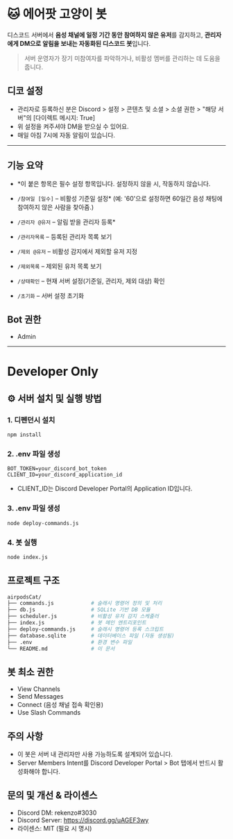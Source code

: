 # 🐱 에어팟 고양이 봇

디스코드 서버에서 **음성 채널에 일정 기간 동안 참여하지 않은 유저**를 감지하고,
**관리자에게 DM으로 알림을 보내는 자동화된 디스코드 봇**입니다.

> 서버 운영자가 장기 미참여자를 파악하거나, 비활성 멤버를 관리하는 데 도움을 줍니다.

## 디코 설정
- 관리자로 등록하신 분은 Discord > 설정 > 콘텐츠 및 소셜 > 소셜 권한 > "해당 서버"의 [다이렉트 메시지: True]
- 위 설정을 켜주셔야 DM을 받으실 수 있어요.
- 매일 아침 7시에 자동 알림이 있습니다.

---

## 기능 요약

- *이 붙은 항목은 필수 설정 항목입니다. 설정하지 않을 시, 작동하지 않습니다.

- `/참여일 [일수]` – 비활성 기준일 설정* (예: '60'으로 설정하면 60일간 음성 채팅에 참여하지 않은 사람을 찾아줌.)
- `/관리자 @유저` – 알림 받을 관리자 등록*
- `/관리자목록` – 등록된 관리자 목록 보기
- `/제외 @유저` – 비활성 감지에서 제외할 유저 지정
- `/제외목록` – 제외된 유저 목록 보기
- `/상태확인` – 현재 서버 설정(기준일, 관리자, 제외 대상) 확인
- `/초기화` – 서버 설정 초기화


## Bot 권한
- Admin
---

# Developer Only

## ⚙ 서버 설치 및 실행 방법

### 1. 디펜던시 설치

```bash
npm install
```

### 2. .env 파일 생성

```env
BOT_TOKEN=your_discord_bot_token
CLIENT_ID=your_discord_application_id
```
- CLIENT_ID는 Discord Developer Portal의 Application ID입니다.

### 3. .env 파일 생성
```bash
node deploy-commands.js
```

### 4. 봇 실행
```bash
node index.js
```

## 프로젝트 구조
```bash
airpodsCat/
├── commands.js            # 슬래시 명령어 정의 및 처리
├── db.js                  # SQLite 기반 DB 모듈
├── scheduler.js           # 비활성 유저 감지 스케줄러
├── index.js               # 봇 메인 엔트리포인트
├── deploy-commands.js     # 슬래시 명령어 등록 스크립트
├── database.sqlite        # 데이터베이스 파일 (자동 생성됨)
├── .env                   # 환경 변수 파일
└── README.md              # 이 문서
```

## 봇 최소 권한
- View Channels
- Send Messages
- Connect (음성 채널 접속 확인용)
- Use Slash Commands

## 주의 사항
- 이 봇은 서버 내 관리자만 사용 가능하도록 설계되어 있습니다.
- Server Members Intent를 Discord Developer Portal > Bot 탭에서 반드시 활성화해야 합니다.

## 문의 및 개선 & 라이센스
- Discord DM: rekenzo#3030
- Discord Server: https://discord.gg/uAGEF3wy
- 라이센스: MIT (필요 시 명시)
